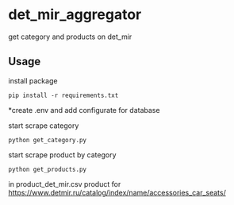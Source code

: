 # det_mir_aggregator
get category and products on det_mir


## Usage

install package
```
pip install -r requirements.txt

```
*create .env and add configurate for database

start scrape category

```
python get_category.py
```

start scrape product by category

```
python get_products.py
```



in product_det_mir.csv product for https://www.detmir.ru/catalog/index/name/accessories_car_seats/
